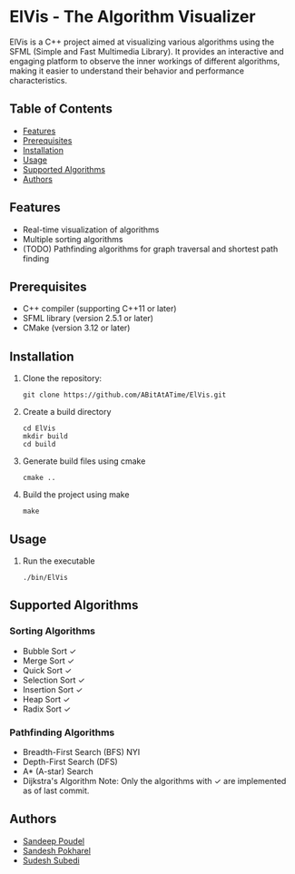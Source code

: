 # ElVis - The Algorithm Visualizer

ElVis is a C++ project aimed at visualizing various algorithms using the SFML (Simple and Fast Multimedia Library). It provides an interactive and engaging platform to observe the inner workings of different algorithms, making it easier to understand their behavior and performance characteristics.


## Table of Contents
- [Features](#features)
- [Prerequisites](#prerequisites)
- [Installation](#installation)
- [Usage](#usage)
- [Supported Algorithms](#supported-algorithms)
- [Authors](#authors)

## Features
- Real-time visualization of algorithms
- Multiple sorting algorithms 
- (TODO) Pathfinding algorithms for graph traversal and shortest path finding

## Prerequisites
- C++ compiler (supporting C++11 or later)
- SFML library (version 2.5.1 or later)
- CMake (version 3.12 or later)

## Installation
1. Clone the repository:
   ```shell
   git clone https://github.com/ABitAtATime/ElVis.git
   ```
2. Create a build directory
   ```shell
   cd ElVis
   mkdir build
   cd build
   ```
3. Generate build files using cmake
   ```shell
   cmake ..
   ```
4. Build the project using make
   ```shell
   make
   ```

## Usage
1. Run the executable
   ```shell
   ./bin/ElVis
   ```

## Supported Algorithms
### Sorting Algorithms
- Bubble Sort ✓
- Merge Sort ✓
- Quick Sort ✓
- Selection Sort ✓
- Insertion Sort ✓
- Heap Sort ✓
- Radix Sort ✓
### Pathfinding Algorithms
- Breadth-First Search (BFS) NYI
- Depth-First Search (DFS)
- A* (A-star) Search
- Dijkstra's Algorithm
Note: Only the algorithms with ✓ are implemented as of last commit.


## Authors
- [Sandeep Poudel](https://github.com/sandeep-poudel)
- [Sandesh Pokharel](https://github.com/hsednass)
- [Sudesh Subedi](https://github.com/sudeshsubedi)
